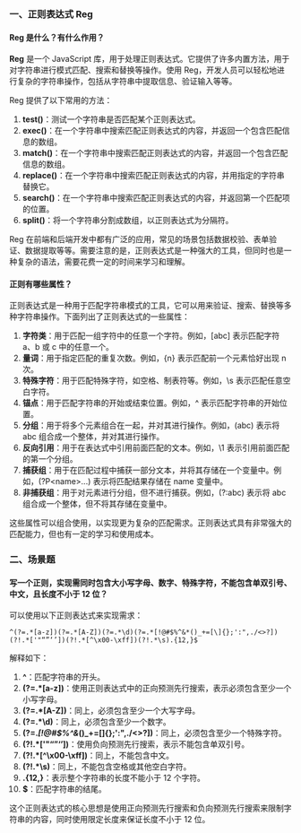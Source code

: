<!--
 * @Author: Shu Binqi
 * @Date: 2023-03-06 22:05:46
 * @LastEditors: Shu Binqi
 * @LastEditTime: 2023-03-20 19:42:08
 * @Description: RegExp 正则表达式（3题）
 * @Version: 1.0.0
 * @FilePath: \interviewQuestions\前端基础\JavaScript\RegExp.md
-->

### 一、正则表达式 Reg

#### Reg 是什么？有什么作用？

**Reg** 是一个 JavaScript 库，用于处理正则表达式。它提供了许多内置方法，用于对字符串进行模式匹配、搜索和替换等操作。使用 Reg，开发人员可以轻松地进行复杂的字符串操作，包括从字符串中提取信息、验证输入等等。

Reg 提供了以下常用的方法：

1. **test()**：测试一个字符串是否匹配某个正则表达式。
1. **exec()**：在一个字符串中搜索匹配正则表达式的内容，并返回一个包含匹配信息的数组。
1. **match()**：在一个字符串中搜索匹配正则表达式的内容，并返回一个包含匹配信息的数组。
1. **replace()**：在一个字符串中搜索匹配正则表达式的内容，并用指定的字符串替换它。
1. **search()**：在一个字符串中搜索匹配正则表达式的内容，并返回第一个匹配项的位置。
1. **split()**：将一个字符串分割成数组，以正则表达式为分隔符。

Reg 在前端和后端开发中都有广泛的应用，常见的场景包括数据校验、表单验证、数据提取等等。需要注意的是，正则表达式是一种强大的工具，但同时也是一种复杂的语法，需要花费一定的时间来学习和理解。

#### 正则有哪些属性？

正则表达式是一种用于匹配字符串模式的工具，它可以用来验证、搜索、替换等多种字符串操作。下面列出了正则表达式的一些属性：

1. **字符类**：用于匹配一组字符中的任意一个字符。例如，[abc] 表示匹配字符 a、b 或 c 中的任意一个。
1. **量词**：用于指定匹配的重复次数。例如，{n} 表示匹配前一个元素恰好出现 n 次。
1. **特殊字符**：用于匹配特殊字符，如空格、制表符等。例如，\s 表示匹配任意空白字符。
1. **锚点**：用于匹配字符串的开始或结束位置。例如，^ 表示匹配字符串的开始位置。
1. **分组**：用于将多个元素组合在一起，并对其进行操作。例如，(abc) 表示将 abc 组合成一个整体，并对其进行操作。
1. **反向引用**：用于在表达式中引用前面匹配的文本。例如，\1 表示引用前面匹配的第一个分组。
1. **捕获组**：用于在匹配过程中捕获一部分文本，并将其存储在一个变量中。例如，(?P&lt;name&gt;...) 表示将匹配结果存储在 name 变量中。
1. **非捕获组**：用于对元素进行分组，但不进行捕获。例如，(?:abc) 表示将 abc 组合成一个整体，但不将其存储在变量中。

这些属性可以组合使用，以实现更为复杂的匹配需求。正则表达式具有非常强大的匹配能力，但也有一定的学习和使用成本。

### 二、场景题

#### 写一个正则，实现需同时包含大小写字母、数字、特殊字符，不能包含单双引号、中文，且长度不小于 12 位？

可以使用以下正则表达式来实现需求：

```
^(?=.*[a-z])(?=.*[A-Z])(?=.*\d)(?=.*[!@#$%^&*()_+=[\]{};':",./<>?])(?!.*['"“”‘’])(?!.*[^\x00-\xff])(?!.*\s).{12,}$
```

解释如下：

1. **^**：匹配字符串的开头。
1. **(?=.\*[a-z])**：使用正则表达式中的正向预测先行搜索，表示必须包含至少一个小写字母。
1. **(?=.\*[A-Z])**：同上，必须包含至少一个大写字母。
1. **(?=.\*\d)**：同上，必须包含至少一个数字。
1. **(?=._[!@#$%^&_()\_+=[\]{};':",./&lt;&gt;?])**：同上，必须包含至少一个特殊字符。
1. **(?!.\*['"“”‘’])**：使用负向预测先行搜索，表示不能包含单双引号。
1. **(?!.\*[^\x00-\xff])**：同上，不能包含中文。
1. **(?!.\*\s)**：同上，不能包含空格或其他空白字符。
1. **.{12,}**：表示整个字符串的长度不能小于 12 个字符。
1. **$**：匹配字符串的结尾。

这个正则表达式的核心思想是使用正向预测先行搜索和负向预测先行搜索来限制字符串的内容，同时使用限定长度来保证长度不小于 12 位。
